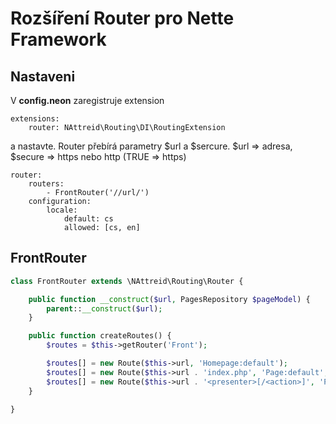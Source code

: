 # Rozšíření Router pro Nette Framework

## Nastaveni
V **config.neon** zaregistruje extension
```neon
extensions:
    router: NAttreid\Routing\DI\RoutingExtension
```

a nastavte. Router přebírá parametry $url a $sercure. $url => adresa, $secure => https nebo http (TRUE => https)
```neon
router:
    routers:
        - FrontRouter('//url/')
    configuration: 
        locale:
            default: cs
            allowed: [cs, en]
```

## FrontRouter
```php
class FrontRouter extends \NAttreid\Routing\Router {

    public function __construct($url, PagesRepository $pageModel) {
        parent::__construct($url);
    }

    public function createRoutes() {
        $routes = $this->getRouter('Front');

        $routes[] = new Route($this->url, 'Homepage:default');
        $routes[] = new Route($this->url . 'index.php', 'Page:default', Route::ONE_WAY);
        $routes[] = new Route($this->url . '<presenter>[/<action>]', 'Page:default');
    }

}
```